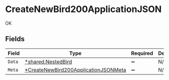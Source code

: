 # CreateNewBird200ApplicationJSON

OK


## Fields

| Field                                                                                                  | Type                                                                                                   | Required                                                                                               | Description                                                                                            |
| ------------------------------------------------------------------------------------------------------ | ------------------------------------------------------------------------------------------------------ | ------------------------------------------------------------------------------------------------------ | ------------------------------------------------------------------------------------------------------ |
| `Data`                                                                                                 | [*shared.NestedBird](../../models/shared/nestedbird.md)                                                | :heavy_minus_sign:                                                                                     | N/A                                                                                                    |
| `Meta`                                                                                                 | [*CreateNewBird200ApplicationJSONMeta](../../models/operations/createnewbird200applicationjsonmeta.md) | :heavy_minus_sign:                                                                                     | N/A                                                                                                    |